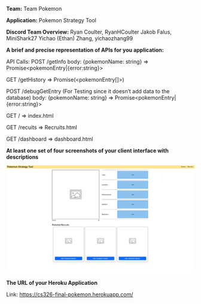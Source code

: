 **Team:** Team Pokemon

**Application:** Pokemon Strategy Tool

**Discord Team Overview:**
Ryan Coulter, RyanHCoulter
Jakob Falus, MiniShark27
Yichao (Ethan) Zhang, yichaozhang99

**A brief and precise representation of APIs for you application:**

API Calls:
	POST /getInfo
	body: {pokemonName: string}
	=> Promise<pokemonEntry|{error:string}>
  
  
GET /getHistory
 => Promise(<pokemonEntry[]>)
 
 
POST /debugGetEntry (For Testing since it doesn’t add data to the database)
body: {pokemonName: string}
=> Promise<pokemonEntry|{error:string}>


GET /
	=> index.html
  
  
GET /recuits
=> Recruits.html


GET /dashboard
=> dashboard.html


**At least one set of four screenshots of your client interface with descriptions**

<img src="https://github.com/RyanHCoulter/cs326-final-TeamPokemon/blob/main/docs/StratDash_Html.png"/>

**The URL of your Heroku Application**

Link: https://cs326-final-pokemon.herokuapp.com/
